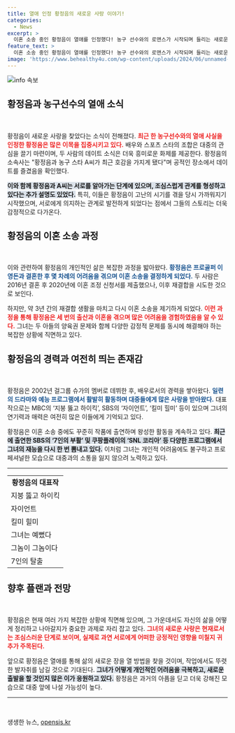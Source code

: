 ```yaml
---
title: 열애 인정 황정음의 새로운 사랑 이야기!
categories:
  - News
excerpt: >
  이혼 소송 중인 황정음이 열애를 인정했다! 농구 선수와의 로맨스가 시작되며 들리는 새로운 사랑의 이야기, 과연 이들이 어떤 관계로 발전할지 주목해보자!
feature_text: >
  이혼 소송 중인 황정음이 열애를 인정했다! 농구 선수와의 로맨스가 시작되며 들리는 새로운 사랑의 이야기, 과연 이들이 어떤 관계로 발전할지 주목해보자!
image: 'https://www.behealthy4u.com/wp-content/uploads/2024/06/unnamed-file.png'
---
```


<p><img src="https://www.behealthy4u.com/wp-content/uploads/2024/06/unnamed-file.png" alt="info 속보" /></p>

<h2 data-ke-size="size26">황정음과 농구선수의 열애 소식</h2>

<p data-ke-size="size16">&nbsp;</p> 

<p>황정음이 새로운 사랑을 찾았다는 소식이 전해졌다. <b><span style="color: #ee2323;">최근 한 농구선수와의 열애 사실을 인정한 황정음은 많은 이목을 집중시키고 있다.</span></b> 배우와 스포츠 스타의 조합은 대중의 관심을 끌기 마련이며, 두 사람의 데이트 소식은 더욱 흥미로운 화제를 제공한다. 황정음의 소속사는 "황정음과 농구 스타 A씨가 최근 호감을 가지게 됐다"며 공적인 장소에서 데이트를 즐겼음을 확인했다. </p>

<p><b><span style="background-color: #21538527;">이와 함께 황정음과 A씨는 서로를 알아가는 단계에 있으며, 조심스럽게 관계를 형성하고 있다는 추가 설명도 있었다.</span></b> 특히, 이들은 황정음이 고난의 시기를 겪을 당시 가까워지기 시작했으며, 서로에게 의지하는 관계로 발전하게 되었다는 점에서 그들의 스토리는 더욱 감정적으로 다가온다. </p>

<h2 data-ke-size="size26">황정음의 이혼 소송 과정</h2>

<p data-ke-size="size16">&nbsp;</p> 

<p>이와 관련하여 황정음의 개인적인 삶은 복잡한 과정을 밟아왔다. <b><span style="color: #1a5490;">황정음은 프로골퍼 이영돈과 결혼한 후 몇 차례의 어려움을 겪으며 이혼 소송을 결정하게 되었다.</span></b> 두 사람은 2016년 결혼 후 2020년에 이혼 조정 신청서를 제출했으나, 이후 재결합을 시도한 것으로 보인다. </p>

<p>하지만, 약 3년 간의 재결합 생활을 마치고 다시 이혼 소송을 제기하게 되었다. <b><span style="color: #ee2323;">이런 과정을 통해 황정음은 세 번의 출산과 이혼을 겪으며 많은 어려움을 경험하였음을 알 수 있다.</span></b> 그녀는 두 아들의 양육권 문제와 함께 다양한 감정적 문제를 동시에 해결해야 하는 복잡한 상황에 직면하고 있다. </p>

<h2 data-ke-size="size26">황정음의 경력과 여전히 띄는 존재감</h2>

<p data-ke-size="size16">&nbsp;</p> 

<p>황정음은 2002년 걸그룹 슈가의 멤버로 데뷔한 후, 배우로서의 경력을 쌓아왔다. <b><span style="color: #1a5490;">일련의 드라마와 예능 프로그램에서 활발히 활동하며 대중들에게 많은 사랑을 받아왔다.</span></b> 대표작으로는 MBC의 ‘지붕 뚫고 하이킥’, SBS의 ‘자이언트’, ‘킬미 힐미’ 등이 있으며 그녀의 연기력과 매력은 여전히 많은 이들에게 기억되고 있다. </p>

<p>황정음은 이혼 소송 중에도 꾸준히 작품에 출연하며 왕성한 활동을 계속하고 있다. <b><span style="background-color: #21538527;">최근에 출연한 SBS의 ‘7인의 부활’ 및 쿠팡플레이의 ‘SNL 코리아’ 등 다양한 프로그램에서 그녀의 재능을 다시 한 번 뽐내고 있다.</span></b> 이처럼 그녀는 개인적 어려움에도 불구하고 프로페셔널한 모습으로 대중과의 소통을 잃지 않으려 노력하고 있다. </p>

<hr>

<table style="width: 100%;">
    <tr>
        <td style="text-align: center; height: 17px;"><b>황정음의 대표작</b></td>
    </tr>
    <tr>
        <td>지붕 뚫고 하이킥</td>
    </tr>
    <tr>
        <td>자이언트</td>
    </tr>
    <tr>
        <td>킬미 힐미</td>
    </tr>
    <tr>
        <td>그녀는 예뻤다</td>
    </tr>
    <tr>
        <td>그놈이 그놈이다</td>
    </tr>
    <tr>
        <td>7인의 탈출</td>
    </tr>
</table>

<h2 data-ke-size="size26">향후 플랜과 전망</h2>

<p data-ke-size="size16">&nbsp;</p> 

<p>황정음은 현재 여러 가지 복잡한 상황에 직면해 있으며, 그 가운데서도 자신의 삶을 어떻게 정리하고 나아갈지가 중요한 과제로 자리 잡고 있다. <b><span style="color: #ee2323;">그녀의 새로운 사랑은 현재로서는 조심스러운 단계로 보이며, 실제로 과연 서로에게 어떠한 긍정적인 영향을 미칠지 귀추가 주목된다.</span></b> </p>

<p>앞으로 황정음은 열애를 통해 삶의 새로운 장을 열 방법을 찾을 것이며, 작업에서도 뚜렷한 발자취를 남길 것으로 기대된다. <b><span style="background-color: #21538527;">그녀가 어떻게 개인적인 어려움을 극복하고, 새로운 출발을 할 것인지 많은 이가 응원하고 있다.</span></b> 황정음은 과거의 아픔을 딛고 더욱 강해진 모습으로 대중 앞에 나설 가능성이 높다. </p>

<hr> 

<p data-ke-size="size16">&nbsp;</p> 
생생한 뉴스, <a href="https://opensis.kr" rel="dofollow">opensis.kr</a>


